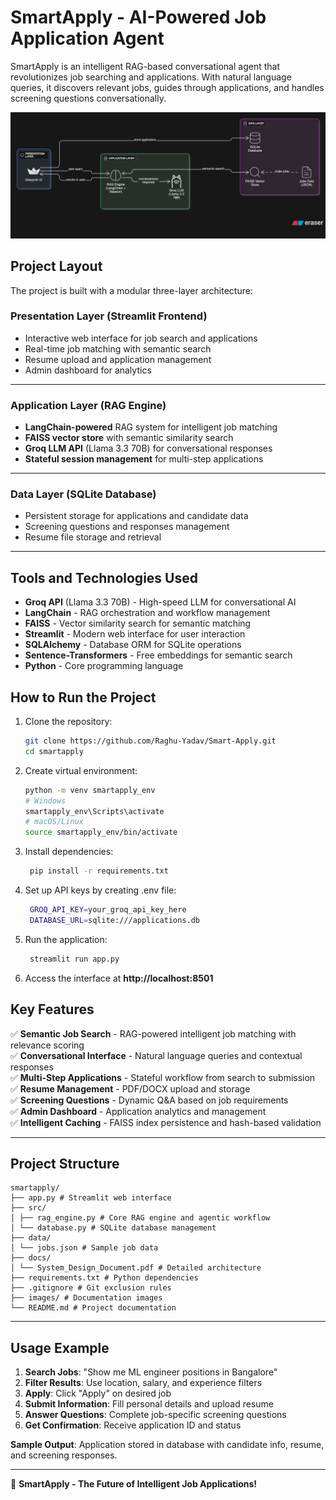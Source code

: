 # SmartApply - AI-Powered Job Application Agent

SmartApply is an intelligent RAG-based conversational agent that revolutionizes job searching and applications. With natural language queries, it discovers relevant jobs, guides through applications, and handles screening questions conversationally.

![Technical Architecture](Images/technical_architecture.png)

## Project Layout

The project is built with a modular three-layer architecture:

### **Presentation Layer (Streamlit Frontend)**

- Interactive web interface for job search and applications
- Real-time job matching with semantic search
- Resume upload and application management
- Admin dashboard for analytics

---

### **Application Layer (RAG Engine)**

- **LangChain-powered** RAG system for intelligent job matching
- **FAISS vector store** with semantic similarity search
- **Groq LLM API** (Llama 3.3 70B) for conversational responses
- **Stateful session management** for multi-step applications

---

### **Data Layer (SQLite Database)**

- Persistent storage for applications and candidate data
- Screening questions and responses management
- Resume file storage and retrieval

---

## Tools and Technologies Used

- **Groq API** (Llama 3.3 70B) - High-speed LLM for conversational AI
- **LangChain** - RAG orchestration and workflow management
- **FAISS** - Vector similarity search for semantic matching
- **Streamlit** - Modern web interface for user interaction
- **SQLAlchemy** - Database ORM for SQLite operations
- **Sentence-Transformers** - Free embeddings for semantic search
- **Python** - Core programming language

## How to Run the Project

1. Clone the repository:
   ```bash
   git clone https://github.com/Raghu-Yadav/Smart-Apply.git
   cd smartapply

2. Create virtual environment:
   ```bash
   python -m venv smartapply_env
   # Windows
   smartapply_env\Scripts\activate
   # macOS/Linux
   source smartapply_env/bin/activate
   ```
3. Install dependencies:
   ```bash
    pip install -r requirements.txt
   ```
4. Set up API keys by creating .env file:
   ```bash
    GROQ_API_KEY=your_groq_api_key_here
    DATABASE_URL=sqlite:///applications.db
   ```
5. Run the application:
   ```bash
    streamlit run app.py
   ```
6. Access the interface at **http://localhost:8501**

## Key Features

✅ **Semantic Job Search** - RAG-powered intelligent job matching with relevance scoring  
✅ **Conversational Interface** - Natural language queries and contextual responses  
✅ **Multi-Step Applications** - Stateful workflow from search to submission  
✅ **Resume Management** - PDF/DOCX upload and storage  
✅ **Screening Questions** - Dynamic Q&A based on job requirements  
✅ **Admin Dashboard** - Application analytics and management  
✅ **Intelligent Caching** - FAISS index persistence and hash-based validation  

---

## Project Structure
```
smartapply/
├── app.py # Streamlit web interface
├── src/
│ ├── rag_engine.py # Core RAG engine and agentic workflow
│ └── database.py # SQLite database management
├── data/
│ └── jobs.json # Sample job data
├── docs/
│ └── System_Design_Document.pdf # Detailed architecture
├── requirements.txt # Python dependencies
├── .gitignore # Git exclusion rules
├── images/ # Documentation images
└── README.md # Project documentation

```
---

## Usage Example

1. **Search Jobs**: "Show me ML engineer positions in Bangalore"
2. **Filter Results**: Use location, salary, and experience filters
3. **Apply**: Click "Apply" on desired job
4. **Submit Information**: Fill personal details and upload resume
5. **Answer Questions**: Complete job-specific screening questions
6. **Get Confirmation**: Receive application ID and status

**Sample Output**: Application stored in database with candidate info, resume, and screening responses.

---


🚀 **SmartApply - The Future of Intelligent Job Applications!**

